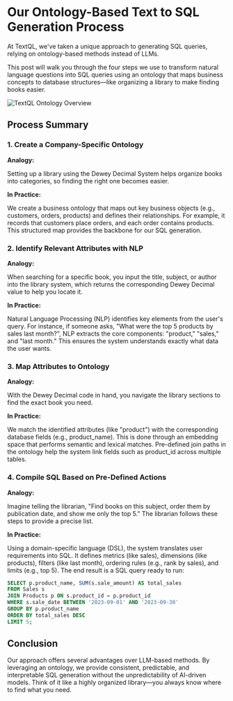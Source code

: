 # Our Ontology-Based Text to SQL Generation Process

At TextQL, we've taken a unique approach to generating SQL queries, relying on ontology-based methods instead of LLMs.

This post will walk you through the four steps we use to transform natural language questions into SQL queries using an ontology that maps business concepts to database structures—like organizing a library to make finding books easier.

![TextQL Ontology Overview](/images/blog/sql-process/ontology101.jpeg)

## Process Summary

### 1. Create a Company-Specific Ontology

**Analogy:**

Setting up a library using the Dewey Decimal System helps organize books into categories, so finding the right one becomes easier.

**In Practice:**

We create a business ontology that maps out key business objects (e.g., customers, orders, products) and defines their relationships. For example, it records that customers place orders, and each order contains products. This structured map provides the backbone for our SQL generation.

### 2. Identify Relevant Attributes with NLP

**Analogy:**

When searching for a specific book, you input the title, subject, or author into the library system, which returns the corresponding Dewey Decimal value to help you locate it.

**In Practice:**

Natural Language Processing (NLP) identifies key elements from the user's query. For instance, if someone asks, "What were the top 5 products by sales last month?", NLP extracts the core components: "product," "sales," and "last month." This ensures the system understands exactly what data the user wants.

### 3. Map Attributes to Ontology

**Analogy:**

With the Dewey Decimal code in hand, you navigate the library sections to find the exact book you need.

**In Practice:**

We match the identified attributes (like "product") with the corresponding database fields (e.g., product_name). This is done through an embedding space that performs semantic and lexical matches. Pre-defined join paths in the ontology help the system link fields such as product_id across multiple tables.

### 4. Compile SQL Based on Pre-Defined Actions

**Analogy:**

Imagine telling the librarian, "Find books on this subject, order them by publication date, and show me only the top 5." The librarian follows these steps to provide a precise list.

**In Practice:**

Using a domain-specific language (DSL), the system translates user requirements into SQL. It defines metrics (like sales), dimensions (like products), filters (like last month), ordering rules (e.g., rank by sales), and limits (e.g., top 5). The end result is a SQL query ready to run:

```sql
SELECT p.product_name, SUM(s.sale_amount) AS total_sales
FROM Sales s
JOIN Products p ON s.product_id = p.product_id
WHERE s.sale_date BETWEEN '2023-09-01' AND '2023-09-30'
GROUP BY p.product_name
ORDER BY total_sales DESC
LIMIT 5;
```

## Conclusion

Our approach offers several advantages over LLM-based methods. By leveraging an ontology, we provide consistent, predictable, and interpretable SQL generation without the unpredictability of AI-driven models. Think of it like a highly organized library—you always know where to find what you need.